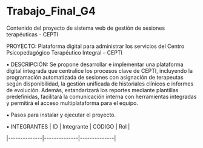 # Trabajo_Final_G4
Contenido del proyecto de sistema web de gestión de sesiones terapéuticas - CEPTI

PROYECTO: Plataforma digital para administrar los servicios del Centro Psicopedagógico Terapéutico Integral – CEPTI

▪ DESCRIPCIÓN: Se propone desarrollar e implementar una plataforma digital integrada que centralice los procesos clave de CEPTI, incluyendo la programación automatizada de sesiones con asignación de terapeutas según disponibilidad, la gestión unificada de historiales clínicos e informes de evolución. Además, estandarizará los reportes mediante plantillas predefinidas, facilitará la comunicación interna con herramientas integradas y permitirá el acceso multiplataforma para el equipo.

▪ Pasos para instalar y ejecutar el proyecto.

▪ INTEGRANTES
| ID | Integrante | CODIGO | Rol |

|--------------|--------------|--------------| 
